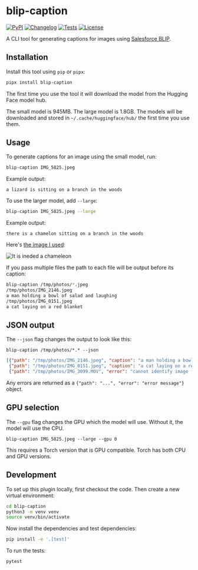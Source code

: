 # blip-caption

[![PyPI](https://img.shields.io/pypi/v/blip-caption.svg)](https://pypi.org/project/blip-caption/)
[![Changelog](https://img.shields.io/github/v/release/simonw/blip-caption?include_prereleases&label=changelog)](https://github.com/simonw/blip-caption/releases)
[![Tests](https://github.com/simonw/blip-caption/workflows/Test/badge.svg)](https://github.com/simonw/blip-caption/actions?query=workflow%3ATest)
[![License](https://img.shields.io/badge/license-Apache%202.0-blue.svg)](https://github.com/simonw/blip-caption/blob/main/LICENSE)

A CLI tool for generating captions for images using [Salesforce BLIP](https://huggingface.co/Salesforce/blip-image-captioning-base).

## Installation

Install this tool using `pip` or `pipx`:
```bash
pipx install blip-caption
```
The first time you use the tool it will download the model from the Hugging Face model hub.

The small model is 945MB. The large model is 1.8GB. The models will be downloaded and stored in `~/.cache/huggingface/hub/` the first time you use them.

## Usage

To generate captions for an image using the small model, run:

```bash
blip-caption IMG_5825.jpeg
```
Example output:
```
a lizard is sitting on a branch in the woods
```
To use the larger model, add `--large`:
```bash
blip-caption IMG_5825.jpeg --large
```
Example output:
```
there is a chamelon sitting on a branch in the woods
```
Here's [the image I used](https://static.simonwillison.net/static/2023/IMG_5924.jpeg):

![It is ineded a chameleon](https://static.simonwillison.net/static/2023/IMG_5924.jpeg)

If you pass multiple files the path to each file will be output before its caption:

```bash
blip-caption /tmp/photos/*.jpeg
/tmp/photos/IMG_2146.jpeg
a man holding a bowl of salad and laughing
/tmp/photos/IMG_0151.jpeg
a cat laying on a red blanket
```

## JSON output

The `--json` flag changes the output to look like this:

```
blip-caption /tmp/photos/*.* --json
```
```json
[{"path": "/tmp/photos/IMG_2146.jpeg", "caption": "a man holding a bowl of salad and laughing"},
 {"path": "/tmp/photos/IMG_0151.jpeg", "caption": "a cat laying on a red blanket"},
 {"path": "/tmp/photos/IMG_3099.MOV", "error": "cannot identify image file '/tmp/photos/IMG_3099.MOV'"}]
```
Any errors are returned as a `{"path": "...", "error": "error message"}` object.

## GPU selection

The `--gpu` flag changes the GPU which the model will use. Without it, the model will use the CPU.

```
blip-caption IMG_5825.jpeg --large --gpu 0
```

This requires a Torch version that is GPU compatible. Torch has both CPU and GPU versions.



## Development

To set up this plugin locally, first checkout the code. Then create a new virtual environment:
```bash
cd blip-caption
python3 -m venv venv
source venv/bin/activate
```
Now install the dependencies and test dependencies:
```bash
pip install -e '.[test]'
```
To run the tests:
```bash
pytest
```
